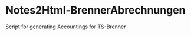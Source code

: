 Notes2Html-BrennerAbrechnungen
==============================

Script for generating Accountings for TS-Brenner
